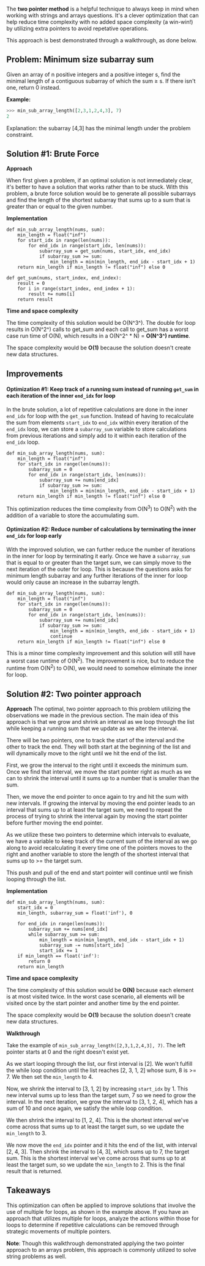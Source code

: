 The **two pointer method** is a helpful technique to always keep in mind when working with strings and arrays questions. It's a clever optimization that can help reduce time complexity with no added space complexity (a win-win!) by utilizing extra pointers to avoid repetative operations.

This approach is best demonstrated through a walkthrough, as done below. 

## Problem: Minimum size subarray sum

Given an array of n positive integers and a positive integer s, find the minimal length of a contiguous subarray of which the sum ≥ s. If there isn't one, return 0 instead.

**Example:**
```python
>>> min_sub_array_length([2,3,1,2,4,3], 7)
2
```

Explanation: the subarray [4,3] has the minimal length under the problem constraint.

## Solution #1: Brute Force
**Approach**

When first given a problem, if an optimal solution is not immediately clear, it's better to have a solution that works rather than to be stuck. With this problem, a brute force solution would be to generate all possible subarrays and find the length of the shortest subarray that sums up to a sum that is greater than or equal to the given number.

**Implementation**
```python=
def min_sub_array_length(nums, sum):
    min_length = float("inf")
    for start_idx in range(len(nums)):
        for end_idx in range(start_idx, len(nums)):
            subarray_sum = get_sum(nums, start_idx, end_idx)
            if subarray_sum >= sum:
                min_length = min(min_length, end_idx - start_idx + 1)
    return min_length if min_length != float("inf") else 0

def get_sum(nums, start_index, end_index):
    result = 0
    for i in range(start_index, end_index + 1):
        result += nums[i]
    return result
```

**Time and space complexity**

The time complexity of this solution would be O(N^3^). The double for loop results in O(N^2^) calls to get_sum and each call to get_sum has a worst case run time of O(N), which results in a O(N^2^ * N) = **O(N^3^) runtime**.

The space complexity would be **O(1)** because the solution doesn't create new data structures.

## Improvements
#### Optimization #1: Keep track of a running sum instead of running `get_sum` in each iteration of the inner `end_idx` for loop
In the brute solution, a lot of repetitive calculations are done in the inner `end_idx` for loop with the `get_sum` function. Instead of having to recalculate the sum from elements `start_idx` to `end_idx` within every iteration of the `end_idx` loop, we can store a `subarray_sum` variable to store calculations from previous iterations and simply add to it within each iteration of the `end_idx` loop.

```python=
def min_sub_array_length(nums, sum):
    min_length = float("inf")
    for start_idx in range(len(nums)):
        subarray_sum = 0
        for end_idx in range(start_idx, len(nums)):
            subarray_sum += nums[end_idx]
            if subarray_sum >= sum:
                min_length = min(min_length, end_idx - start_idx + 1)
    return min_length if min_length != float("inf") else 0
```

This optimization reduces the time complexity from O(N<sup>3</sup>) to O(N<sup>2</sup>) with the addition of a variable to store the accumulating sum.


#### Optimization #2: Reduce number of calculations by terminating the inner `end_idx` for loop early
With the improved solution, we can further reduce the number of iterations in the inner for loop by terminating it early. Once we have a `subarray_sum` that is equal to or greater than the target sum, we can simply move to the next iteration of the outer for loop. This is because the questions asks for minimum length subarray and any further iterations of the inner for loop would only cause an increase in the subarray length.

```python=
def min_sub_array_length(nums, sum):
    min_length = float("inf")
    for start_idx in range(len(nums)):
        subarray_sum = 0
        for end_idx in range(start_idx, len(nums)):
            subarray_sum += nums[end_idx]
            if subarray_sum >= sum:
                min_length = min(min_length, end_idx - start_idx + 1)
                continue
    return min_length if min_length != float("inf") else 0
```

This is a minor time complexity improvement and this solution will still have a worst case runtime of O(N<sup>2</sup>). The improvement is nice, but to reduce the runtime from O(N<sup>2</sup>) to O(N), we would need to somehow eliminate the inner for loop.


## Solution #2: Two pointer approach
**Approach**
The optimal, two pointer approach to this problem utilizing the observations we made in the previous section. The main idea of this approach is that we grow and shrink an interval as we loop through the list while keeping a running sum that we update as we alter the interval.

There will be two pointers, one to track the start of the interval and the other to track the end. They will both start at the beginning of the list and will dynamically move to the right until we hit the end of the list.

First, we grow the interval to the right until it exceeds the minimum sum. Once we find that interval, we move the start pointer right as much as we can to shrink the interval until it sums up to a number that is smaller than the sum. 

Then, we move the end pointer to once again to try and hit the sum with new intervals. If growing the interval by moving the end pointer leads to an interval that sums up to at least the target sum, we need to repeat the process of trying to shrink the interval again by moving the start pointer before further moving the end pointer.

As we utilize these two pointers to determine which intervals to evaluate, we have a variable to keep track of the current sum of the interval as we go along to avoid recalculating it every time one of the pointers moves to the right and another variable to store the length of the shortest interval that sums up to >= the target sum.

This push and pull of the end and start pointer will continue until we finish looping through the list.


**Implementation**
```python=
def min_sub_array_length(nums, sum):
    start_idx = 0
    min_length, subarray_sum = float('inf'), 0

    for end_idx in range(len(nums)):
        subarray_sum += nums[end_idx]
        while subarray_sum >= sum:
            min_length = min(min_length, end_idx - start_idx + 1)
            subarray_sum -= nums[start_idx]
            start_idx += 1
    if min_length == float('inf'):
        return 0
    return min_length
```

**Time and space complexity**

The time complexity of this solution would be **O(N)** because each element is at most visited twice. In the worst case scenario, all elements will be visited once by the start pointer and another  time by the end pointer.

The space complexity would be **O(1)** because the solution doesn't create new data structures.

**Walkthrough**

Take the example of `min_sub_array_length([2,3,1,2,4,3], 7)`. The left pointer starts at 0 and the right doesn't exist yet.

As we start looping through the list, our first interval is [2]. We won't fulfill the while loop condition until the list reaches [2, 3, 1, 2] whose sum, 8 is >= 7. We then set the `min_length` to 4. 

Now, we shrink the interval to [3, 1, 2] by increasing `start_idx` by 1. This new interval sums up to less than the target sum, 7 so we need to grow the interval. In the next iteration, we grow the interval to [3, 1, 2, 4], which has a sum of 10 and once again, we satisfy the while loop condition. 

We then shrink the interval to [1, 2, 4]. This is the shortest interval we've come across that sums up to at least the target sum, so we update the `min_length` to 3. 

We now move the `end_idx` pointer and it hits the end of the list, with interval [2, 4, 3]. Then shrink the interval to [4, 3], which sums up to 7, the target sum. This is the shortest interval we've come across that sums up to at least the target sum, so we update the `min_length` to 2. This is the final result that is returned.

## Takeaways

This optimization can often be applied to improve solutions that involve the use of multiple for loops, as shown in the example above. If you have an approach that utilizes multiple for loops, analyze the actions within those for loops to determine if repetitive calculations can be removed through strategic movements of multiple pointers.

**Note**: Though this walkthrough demonstrated applying the two pointer approach to an arrays problem, this approach is commonly utilized to solve string problems as well.
